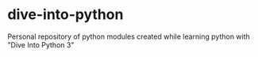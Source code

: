 dive-into-python
================

Personal repository of python modules created while learning python with "Dive Into Python 3"